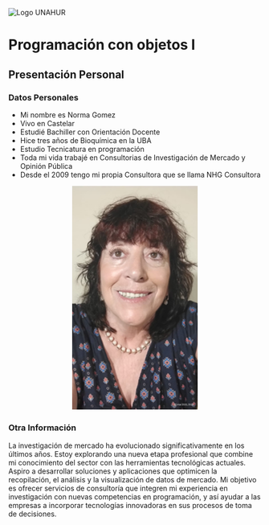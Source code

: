 ![Logo UNAHUR](./UNAHUR.png)

# Programación con objetos I
## Presentación Personal

### Datos Personales
- Mi nombre es Norma Gomez
- Vivo en Castelar
- Estudié Bachiller con Orientación Docente
- Hice tres años de Bioquímica en la UBA
- Estudio Tecnicatura en programación
- Toda mi vida trabajé en Consultorias de Investigación de Mercado y Opinión Pública
- Desde el 2009 tengo mi propia Consultora que se llama NHG Consultora
  
<p align="center">
  <img src="./Foto_Norma.png" width="250">
</p>



### Otra Información
La investigación de mercado ha evolucionado significativamente en los últimos años. 
Estoy explorando una nueva etapa profesional que combine mi conocimiento del sector con las herramientas tecnológicas actuales. 
Aspiro a desarrollar soluciones y aplicaciones que optimicen la recopilación, el análisis y la visualización de datos de mercado. 
Mi objetivo es ofrecer servicios de consultoría que integren mi experiencia en investigación con nuevas competencias en programación, y así ayudar a las empresas a incorporar tecnologías innovadoras en sus procesos de toma de decisiones.
